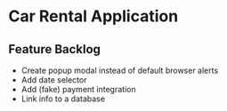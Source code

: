 # Car Rental Application

## Feature Backlog

- Create popup modal instead of default browser alerts
- Add date selector
- Add (fake) payment integration
- Link info to a database